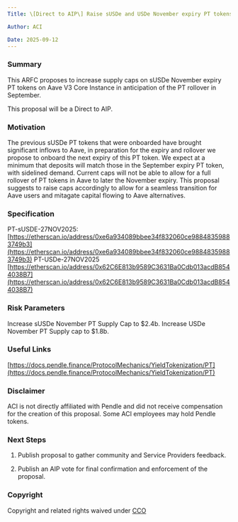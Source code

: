 ```yaml
---
Title: \[Direct to AIP\] Raise sUSDe and USDe November expiry PT tokens caps on Aave V3 Core Instance

Author: ACI

Date: 2025-09-12
---
```


### **Summary**

This ARFC proposes to increase supply caps on sUSDe November expiry PT tokens on Aave V3 Core Instance in anticipation of the PT rollover in September.

This proposal will be a Direct to AIP.

### **Motivation**

The previous sUSDe PT tokens that were onboarded have brought significant inflows to Aave, in preparation for the expiry and rollover we propose to onboard the next expiry of this PT token. We expect at a minimum that deposits will match those in the September expiry PT token, with sidelined demand. Current caps will not be able to allow for a full rollover of PT tokens in Aave to later the November expiry. This proposal suggests to raise caps accordingly to allow for a seamless transition for Aave users and mitagate capital flowing to Aave alternatives.

### **Specification**

PT-sUSDE-27NOV2025: [https://etherscan.io/address/0xe6a934089bbee34f832060ce98848359883749b3](https://etherscan.io/address/0xe6a934089bbee34f832060ce98848359883749b3)
PT-USDe-27NOV2025
[https://etherscan.io/address/0x62C6E813b9589C3631Ba0Cdb013acdB8544038B7](https://etherscan.io/address/0x62C6E813b9589C3631Ba0Cdb013acdB8544038B7)

### Risk Parameters

Increase sUSDe November PT Supply Cap to $2.4b. Increase USDe November PT Supply cap to $1.8b.

### **Useful Links**

[https://docs.pendle.finance/ProtocolMechanics/YieldTokenization/PT](https://docs.pendle.finance/ProtocolMechanics/YieldTokenization/PT)

### Disclaimer

ACI is not directly affiliated with Pendle and did not receive compensation for the creation of this proposal. Some ACI employees may hold Pendle tokens.

### **Next Steps**

1. Publish proposal to gather community and Service Providers feedback.

2. Publish an AIP vote for final confirmation and enforcement of the proposal.

### Copyright

Copyright and related rights waived under [CCO](https://creativecommons.org/publicdomain/zero/1.0/)
